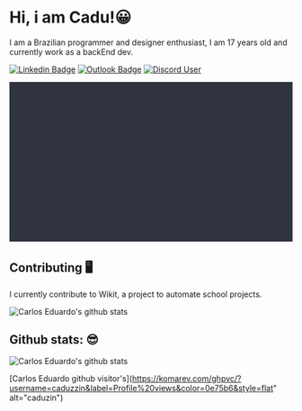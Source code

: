  # Hi, i am Cadu!😀
I am a Brazilian programmer and designer enthusiast, I am 17 years old and currently work as a backEnd dev.

[![Linkedin Badge](https://img.shields.io/static/v1?message=Carlos%20%45duardo&logo=linkedin&labelColor=grey&color=grey&logoColor=white&label=%20)](https://www.linkedin.com/in/carlos-eduardo-2884321bb/) [![Outlook Badge](https://img.shields.io/static/v1?message=caducadusantos1@outlook.com&logo=Gmail&labelColor=grey&color=grey&logoColor=white&label=%20)](mailto:caducadusantos1@outlook.com) [![Discord User](https://img.shields.io/static/v1?message=carlinhos%20%236099&logo=discord&labelColor=grey&color=grey&logoColor=white&label=%20)](https://discord.com/users/455174170729512982)

![alt text](https://github.com/Caduzzin/caduzzin/blob/main/assets/Icon.gif)



## Contributing 🖥️

I currently contribute to Wikit, a project to automate school projects.

![Carlos Eduardo's github stats](https://github-readme-stats.vercel.app/api/pin/?username=Caduzzin&repo=Wikit&theme=react)


## Github stats: 😎
![Carlos Eduardo's github stats](https://github-readme-stats.vercel.app/api?username=Caduzzin&hide=["issues"]&&theme=react)


[Carlos Eduardo github visitor's](https://komarev.com/ghpvc/?username=caduzzin&label=Profile%20views&color=0e75b6&style=flat" alt="caduzin")


